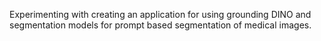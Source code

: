 Experimenting with creating an application for using grounding DINO and segmentation models for prompt based segmentation of medical images.
